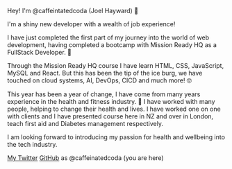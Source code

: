 Hey! I'm @caffeintatedcoda (Joel Hayward) 👋

I'm a shiny new developer with a wealth of job experience!

I have just completed the first part of my journey into the world of web development, having completed a bootcamp with Mission Ready HQ
as a FullStack Developer. 🚀

Through the Mission Ready HQ course I have learn HTML, CSS, JavaScript, MySQL and React. But this has been the tip of the ice burg, we have touched on 
cloud systems, AI, DevOps, CICD and much more! 🤓

This year has been a year of change, I have come from many years experience in the health and fitness industry. 💪 
I have worked with many people, helping to change their health and lives. I have worked one on one with clients and I have presented course here in NZ 
and over in London, teach first aid and Diabetes management respectively.

I am looking forward to introducing my passion for health and wellbeing into the tech industry.

[My Twitter](https://twitter.com/caffeinatedcoda)
[GitHub](https://github.com/JoelHayward) as @caffeinatedcoda (you are here)
<!--
- 🔭 I’m currently working on ...
- 🌱 I’m currently learning ...
- 👯 I’m looking to collaborate on ...
- 🤔 I’m looking for help with ...
- 💬 Ask me about ...
- 📫 How to reach me: ...
- 😄 Pronouns: ...
- ⚡ Fun fact: ...
-->
